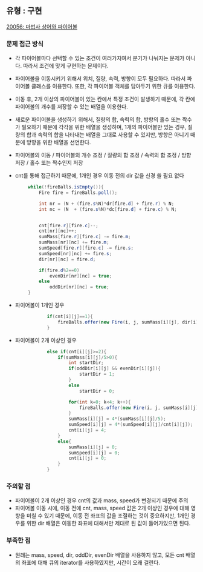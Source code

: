 ## 유형 : 구현
[20056: 마법사 상어와 파이어볼](https://www.acmicpc.net/problem/20056)

### 문제 접근 방식
  - 각 파이어볼마다 선택할 수 있는 조건이 여러가지여서 분기가 나눠지는 문제가 아니다. 따라서 조건에 맞게 구현하는 문제이다. 
  - 파이어볼을 이동시키기 위해서 위치, 질량, 속력, 방향이 모두 필요하다. 따라서 파이어볼 클래스를 이용한다. 또한, 각 파이어볼 객체를 담아두기 위한 큐를 이용한다.
  - 이동 후, 2개 이상의 파이어볼이 있는 칸에서 특정 조건이 발생하기 때문에, 각 칸에 파이어볼의 개수를 저장할 수 있는 배열을 이용한다.
  - 새로운 파이어볼을 생성하기 위해서, 질량의 합, 속력의 합, 방향의 홀수 또는 짝수가 필요하기 때문에 각각을 위한 배열을 생성하며, 1개의 파이어볼만 있는 경우, 질량의 합과 속력의 합을 나타내는 배열을 그대로 사용할 수 있지만, 방향은 아니기 때문에 방향을 위한 배열을 선언한다.

  - 파이어볼의 이동 / 파이어볼의 개수 조정 / 질량의 합 조정 / 속력의 합 조정  / 방향 저장 / 홀수 또는 짝수인지 저장
  - cnt를 통해 접근하기 때문에, 1개인 경우 이동 전의 dir 값을 신경 쓸 필요 없다
``` Java
        while(!fireBalls.isEmpty()){
            Fire fire = fireBalls.poll();

            int nr = (N + (fire.s%N)*dr[fire.d] + fire.r) % N;
            int nc = (N  + (fire.s%N)*dc[fire.d] + fire.c) % N;


            cnt[fire.r][fire.c]--;
            cnt[nr][nc]++;
            sumMass[fire.r][fire.c] -= fire.m;
            sumMass[nr][nc] += fire.m;
            sumSpeed[fire.r][fire.c] -= fire.s;
            sumSpeed[nr][nc] += fire.s;
            dir[nr][nc] = fire.d;

            if(fire.d%2==0)
                evenDir[nr][nc] = true;
            else
                oddDir[nr][nc] = true;
        }
```

  - 파이어볼이 1개인 경우
``` Java
               if(cnt[i][j]==1){
                   fireBalls.offer(new Fire(i, j, sumMass[i][j], dir[i][j], sumSpeed[i][j]));
               }
```

  - 파이어볼이 2개 이상인 경우
``` Java
               else if(cnt[i][j]>=2){
                   if(sumMass[i][j]/5>0){
                       int startDir;
                       if(oddDir[i][j] && evenDir[i][j]){
                           startDir = 1;
                       }
                       else
                           startDir = 0;

                       for(int k=0; k<4; k++){
                           fireBalls.offer(new Fire(i, j, sumMass[i][j]/5, startDir+k*2, sumSpeed[i][j]/cnt[i][j]));
                       }
                       sumMass[i][j] = 4*(sumMass[i][j]/5);
                       sumSpeed[i][j] = 4*(sumSpeed[i][j]/cnt[i][j]);
                       cnt[i][j] = 4;
                   }
                   else{
                       sumMass[i][j] = 0;
                       sumSpeed[i][j] = 0;
                       cnt[i][j] = 0;
                   }
               }
```

### 주의할 점
  - 파이어볼이 2개 이상인 경우 cnt의 값과 mass, speed가 변경되기 때문에 주의
  - 파이어볼 이동 시에, 이동 전에 cnt, mass, speed 값은 2개 이상인 경우에 대해 영향을 미칠 수 있기 때문에, 이동 전 좌표의 값을 조절하는 것이 중요하지만, 1개인 경우를 위한 dir 배열은 이동한 좌표에 대해서만 제대로 된 값이 들어가있으면 된다.

### 부족한 점
  - 원래는 mass, speed, dir, oddDir, evenDir 배열을 사용하지 않고, 모든 cnt 배열의 좌표에 대해 큐의 iterator를 사용하였지만, 시간이 오래 걸린다. 
